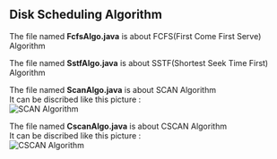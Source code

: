 ## Disk Scheduling Algorithm  

The file named **FcfsAlgo.java** is about FCFS(First Come First Serve) Algorithm  

The file named **SstfAlgo.java** is about SSTF(Shortest Seek Time First) Algorithm   

The file named **ScanAlgo.java** is about SCAN Algorithm  
It can be discribed like this picture :  
![SCAN Algorithm](http://osaussnqu.bkt.clouddn.com/image/system/scanAlgo.png) 

The file named **CscanAlgo.java** is about CSCAN Algorithm  
It can be discribed like this picture :  
![CSCAN Algorithm](http://osaussnqu.bkt.clouddn.com/image/system/cscanAlgo.png)

